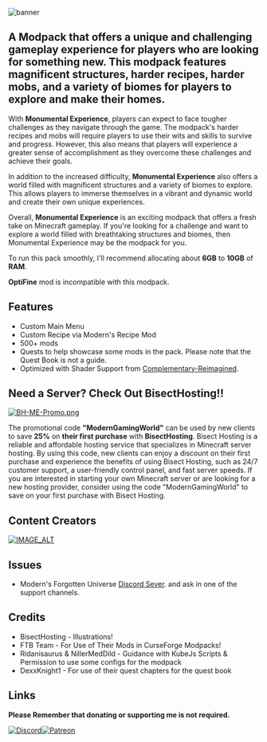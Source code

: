 ![banner](https://www.bisecthosting.com/images/CF/Monumental_Experience/BH_ME_Overview.png?width=1440&height=431)


## A Modpack that offers a unique and challenging gameplay experience for players who are looking for something new. This modpack features magnificent structures, harder recipes, harder mobs, and a variety of biomes for players to explore and make their homes.

With **Monumental Experience**, players can expect to face tougher challenges as they navigate through the game. The modpack's harder recipes and mobs will require players to use their wits and skills to survive and progress. However, this also means that players will experience a greater sense of accomplishment as they overcome these challenges and achieve their goals.

In addition to the increased difficulty, **Monumental Experience** also offers a world filled with magnificent structures and a variety of biomes to explore. This allows players to immerse themselves in a vibrant and dynamic world and create their own unique experiences.

Overall, **Monumental Experience** is an exciting modpack that offers a fresh take on Minecraft gameplay. If you're looking for a challenge and want to explore a world filled with breathtaking structures and biomes, then Monumental Experience may be the modpack for you.

To run this pack smoothly, I'll recommend allocating about **6GB** to **10GB** of **RAM**.

**OptiFine** mod is incompatible with this modpack.

## Features

- Custom Main Menu
- Custom Recipe via Modern's Recipe Mod
- 500+ mods
- Quests to help showcase some mods in the pack. Please note that the Quest Book is not a guide.
- Optimized with Shader Support from [Complementary-Reimagined](https://www.curseforge.com/minecraft/shaders/complementary-reimagined).

## Need a Server? Check Out BisectHosting!!

[![BH-ME-Promo.png](https://www.bisecthosting.com/partners/custom-banners/0bc27040-2702-4955-ad2f-8f09e914891e.png)](http://www.bisecthosting.com/ModernGamingWorld)

The promotional code **"ModernGamingWorld"** can be used by new clients to save **25%** on **their first purchase** with **BisectHosting**. Bisect Hosting is a reliable and affordable hosting service that specializes in Minecraft server hosting. By using this code, new clients can enjoy a discount on their first purchase and experience the benefits of using Bisect Hosting, such as 24/7 customer support, a user-friendly control panel, and fast server speeds. If you are interested in starting your own Minecraft server or are looking for a new hosting provider, consider using the code "ModernGamingWorld" to save on your first purchase with Bisect Hosting.

## Content Creators

[![IMAGE_ALT](https://yt3.googleusercontent.com/ytc/APkrFKZ_FIksEX-BH-n_s8ba9pLlW3iLpKl4rAIG8lK_eg=s176-c-k-c0x00ffffff-no-rj)](https://www.youtube.com/playlist?list=PLVmZZMl8_N68BulAZdqMDFNQ-TtFx2wF3)
## Issues

- Modern's Forgotten Universe [Discord Sever](https://discord.gg/QcXg4ET5wb). and ask in one of the support channels.

## Credits

-   BisectHosting - Illustrations!
-   FTB Team - For Use of Their Mods in CurseForge Modpacks!
-   Ridanisaurus & NillerMedDild - Guidance with KubeJs Scripts & Permission to use some configs for the modpack
-   DexxKnight1 - For use of their quest chapters for the quest book


## Links

**Please Remember that donating or supporting me is not required.**

[![Discord](https://cdn.jsdelivr.net/npm/@intergrav/devins-badges@3/assets/compact/social/discord-singular_46h.png "Modern's Forgotten Universe")](https://discord.gg/QcXg4ET5wb)[![Patreon](https://cdn.jsdelivr.net/npm/@intergrav/devins-badges@3/assets/compact/donate/patreon-singular_46h.png "ModernGamingWorld")](https://patreon.com/ModernGamingWorld)
